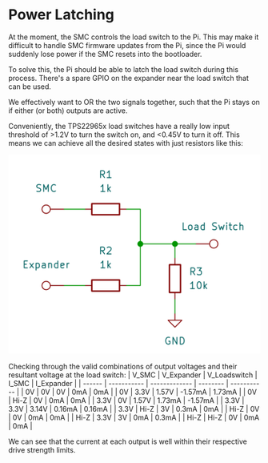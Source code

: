 # Power Latching

At the moment, the SMC controls the load switch to the Pi.
This may make it difficult to handle SMC firmware updates from the Pi, since the Pi would suddenly lose power if the SMC resets into the bootloader.

To solve this, the Pi should be able to latch the load switch during this process.
There's a spare GPIO on the expander near the load switch that can be used.

We effectively want to OR the two signals together, such that the Pi stays on if either (or both) outputs are active.

Conveniently, the TPS22965x load switches have a really low input threshold of >1.2V to turn the switch on, and <0.45V to turn it off.
This means we can achieve all the desired states with just resistors like this:

![pi_pwr_latch_circuit](./images/pi_pwr_latch_circuit.png)

Checking through the valid combinations of output voltages and their resultant voltage at the load switch:
| V\_SMC | V\_Expander | V\_Loadswitch | I\_SMC   | I\_Expander |
| ------ | ----------- | ------------- | -------- | ----------- |
| 0V     | 0V          | 0V            | 0mA      | 0mA         |
| 0V     | 3.3V        | 1.57V         | \-1.57mA | 1.73mA      |
| 0V     | Hi-Z        | 0V            | 0mA      | 0mA         |
| 3.3V   | 0V          | 1.57V         | 1.73mA   | \-1.57mA    |
| 3.3V   | 3.3V        | 3.14V         | 0.16mA   | 0.16mA      |
| 3.3V   | Hi-Z        | 3V            | 0.3mA    | 0mA         |
| Hi-Z   | 0V          | 0V            | 0mA      | 0mA         |
| Hi-Z   | 3.3V        | 3V            | 0mA      | 0.3mA       |
| Hi-Z   | Hi-Z        | 0V            | 0mA      | 0mA         |

We can see that the current at each output is well within their respective drive strength limits.